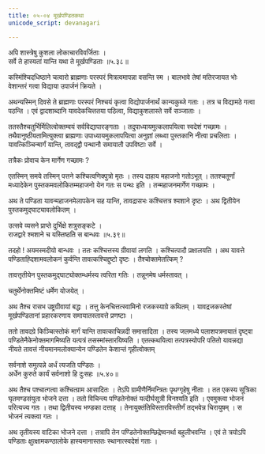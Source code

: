 ```yaml
---
title: ०५-०४ मूर्खपण्डितकथा
unicode_script: devanagari

---
```

अपि शास्त्रेषु कुशला लोकाचारविवर्जिताः ।  
सर्वे ते हास्यतां यान्ति यथा ते मूर्खपण्डिताः ॥५.३८॥

कस्मिंश्चिदधिष्ठाने चत्वारो ब्राह्मणाः परस्परं मित्रत्वमापन्ना वसन्ति स्म । बालभावे तेषां मतिरजायत भोः वेशान्तरं गत्वा विद्याया उपार्जनं क्रियते ।  

अथन्यस्मिन् दिवसे ते ब्राह्मणाः परस्परं निश्चयं कृत्वा विद्योपार्जनार्थं कान्यकुब्जे गताः । तत्र च विद्यामठे गत्वा पठन्ति । एवं द्वादशाब्दानि यावदेकचित्ततया पठित्वा, विद्याकुशलास्ते सर्वे सञ्जाताः ।  

ततस्तैश्चतुर्भिर्मिलित्वोक्तम्वयं सर्वविद्यापारङ्गताः । तदुपाध्यायमुत्कलापयित्वा स्वदेशं गच्छामः । तथैवानुष्ठीयतामित्युक्त्वा ब्राह्मणाः उपाध्यायमुकलापयित्वा अनुज्ञां लब्ध्वा पुस्तकानि नीत्वा प्रचलिताः । यावत्किञ्चिन्मार्गं यान्ति, तावद्द्वौ पन्थानौ समायातौ उपविष्टाः सर्वे ।  

तत्रैकः प्रोवाच केन मार्गेण गच्छामः ?

एतस्मिन् समये तस्मिन् पत्तने कश्चित्वणिक्पुत्रो मृतः । तस्य दाहाय महाजनो गतोऽभूत् । ततश्चतूर्णां मध्यादेकेन पुस्तकमवलोकितम्महाजनो येन गतः स पन्थः इति । तन्महाजनमार्गेण गच्छामः ।  

अथ ते पण्डिता यावन्महाजनमेलापकेन सह यान्ति, तावद्रासभः कश्चित्तत्र श्मशाने दृष्टः । अथ द्वितीयेन पुस्तकमुद्घाट्यावलोकितम् ।  

उत्सवे व्यसने प्राप्ते दुर्भिक्षे शत्रुसङ्कटे ।  
राजद्वारे श्मशाने च यस्तिष्ठति स बान्धवः ॥५.३९॥

तदहो ! अयमस्मदीयो बान्धवः । ततः कश्चित्तस्य ग्रीवायां लगति । कश्चित्पादौ प्रक्षालयति । अथ यावत्ते पण्डिताह्दिशामवलोकनं कुर्वन्ति तावत्कश्चिद्दुष्टो दृष्टः । तैश्चोक्तमेतत्किम् ?

तावत्तृतीयेन पुस्तकमुद्घाट्योक्तम्धर्मस्य त्वरिता गतिः । तन्नूनमेष धर्मस्तावत् ।  

चतुर्थेनोक्तमिष्टं धर्मेण योजयेत् ।  

अथ तैश्च रासभ उष्ट्रग्रीवायां बद्धः । तत्तु केनचित्तत्स्वामिनो रजकस्याग्रे कथितम् । यावद्रजकस्तेषां मूर्खपण्डितानां प्रहारकरणाय समायातस्तावत्ते प्रणष्टाः ।  

ततो तावदग्रे किञ्चित्स्तोकं मार्गं यान्ति तावत्काचिन्नदी समासादिता । तस्य जलमध्ये पलाशपत्रमायातं दृष्ट्वा पण्डितेनैकेनोक्तमागमिष्यति यत्पत्रं तसस्मांस्तारयिष्यति । एतत्कथयित्वा तत्पत्रस्योपरि पतितो यावन्नद्या नीयते तावत्तं नीयमानमलोक्यान्येन पण्डितेन केशान्तं गृहीत्वोक्तम्

सर्वनाशे समुत्पन्ने अर्धं त्यजति पण्डितः ।  
अर्धेन कुरुते कार्यं सर्वनाशो हि दुःसहः ॥५.४०॥

अथ तैश्च पश्चात्गत्वा कश्चित्ग्राम आसादितः । तेऽपि ग्रामीणैर्निमन्त्रितः पृथग्गृहेषु नीताः । तत एकस्य सूत्रिका घृतमण्डसंयुता भोजने दत्ता । ततो विचिन्त्य पण्डितेनोक्तं यत्दीर्घसूत्री विनश्यति इति । एवमुक्त्वा भोजनं परित्यज्य गतः । तथा द्वितीयस्य भण्डका दत्ताह् । तेनायुक्तंतिविस्तारविस्तीर्णं तद्भवेन्न चिरायुषम् । स भोजनं त्यक्त्वा गतः ।  

अथ तृतीयस्य वाटिका भोजने दत्ता । तत्रापि तेन पण्डितेनोक्तम्छिद्रेष्वनर्था बहुलीभवन्ति । एवं ते त्रयोऽपि पण्डिताः क्षुत्क्षामकण्ठालोके हास्यमानास्ततः स्थानात्स्वदेशं गताः ।